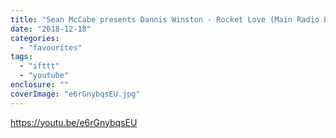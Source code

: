 ```yaml
---
title: "Sean McCabe presents Dannis Winston - Rocket Love (Main Radio Edit)"
date: "2018-12-18"
categories: 
  - "favourites"
tags: 
  - "ifttt"
  - "youtube"
enclosure: ""
coverImage: "e6rGnybqsEU.jpg"
---
```


https://youtu.be/e6rGnybqsEU

